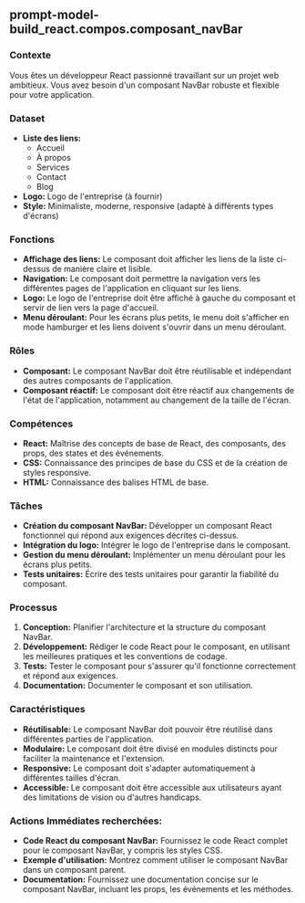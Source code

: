 ##  prompt-model-build_react.compos.composant_navBar 

###  **Contexte**

Vous êtes un développeur React passionné travaillant sur un projet web ambitieux. Vous avez besoin d'un composant NavBar robuste et flexible pour votre application. 

### **Dataset**

* **Liste des liens:** 
    * Accueil
    * À propos
    * Services
    * Contact
    * Blog
* **Logo:**  Logo de l'entreprise (à fournir)
* **Style:** Minimaliste, moderne, responsive (adapté à différents types d'écrans)

### **Fonctions**

* **Affichage des liens:** Le composant doit afficher les liens de la liste ci-dessus de manière claire et lisible.
* **Navigation:** Le composant doit permettre la navigation vers les différentes pages de l'application en cliquant sur les liens.
* **Logo:** Le logo de l'entreprise doit être affiché à gauche du composant et servir de lien vers la page d'accueil.
* **Menu déroulant:**  Pour les écrans plus petits, le menu doit s'afficher en mode hamburger et les liens doivent s'ouvrir dans un menu déroulant.

### **Rôles**

* **Composant:** Le composant NavBar doit être réutilisable et indépendant des autres composants de l'application.
* **Composant réactif:** Le composant doit être réactif aux changements de l'état de l'application, notamment au changement de la taille de l'écran.

### **Compétences**

* **React:** Maîtrise des concepts de base de React, des composants, des props, des states et des événements.
* **CSS:** Connaissance des principes de base du CSS et de la création de styles responsive.
* **HTML:**  Connaissance des balises HTML de base.

### **Tâches**

* **Création du composant NavBar:**  Développer un composant React fonctionnel qui répond aux exigences décrites ci-dessus.
* **Intégration du logo:**  Intégrer le logo de l'entreprise dans le composant.
* **Gestion du menu déroulant:**  Implémenter un menu déroulant pour les écrans plus petits.
* **Tests unitaires:**  Écrire des tests unitaires pour garantir la fiabilité du composant.

### **Processus**

1. **Conception:** Planifier l'architecture et la structure du composant NavBar.
2. **Développement:**  Rédiger le code React pour le composant, en utilisant les meilleures pratiques et les conventions de codage.
3. **Tests:**  Tester le composant pour s'assurer qu'il fonctionne correctement et répond aux exigences.
4. **Documentation:**  Documenter le composant et son utilisation.

### **Caractéristiques**

* **Réutilisable:** Le composant NavBar doit pouvoir être réutilisé dans différentes parties de l'application.
* **Modulaire:** Le composant doit être divisé en modules distincts pour faciliter la maintenance et l'extension.
* **Responsive:** Le composant doit s'adapter automatiquement à différentes tailles d'écran.
* **Accessible:** Le composant doit être accessible aux utilisateurs ayant des limitations de vision ou d'autres handicaps.

### **Actions Immédiates recherchées:**

* **Code React du composant NavBar:**  Fournissez le code React complet pour le composant NavBar, y compris les styles CSS.
* **Exemple d'utilisation:**  Montrez comment utiliser le composant NavBar dans un composant parent.
* **Documentation:**  Fournissez une documentation concise sur le composant NavBar, incluant les props, les événements et les méthodes.


